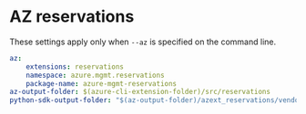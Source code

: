 # AZ reservations

These settings apply only when `--az` is specified on the command line.

``` yaml $(az)
az:
    extensions: reservations
    namespace: azure.mgmt.reservations
    package-name: azure-mgmt-reservations
az-output-folder: $(azure-cli-extension-folder)/src/reservations
python-sdk-output-folder: "$(az-output-folder)/azext_reservations/vendored_sdks/reservations"
```
